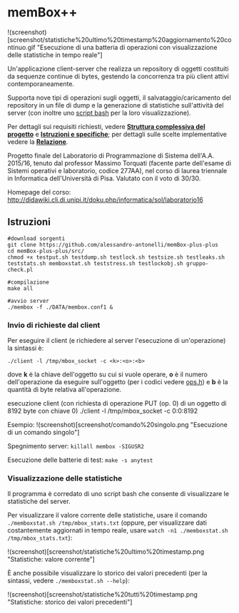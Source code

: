 # memBox++
!(screenshot)[screenshot/statistiche%20ultimo%20timestamp%20aggiornamento%20continuo.gif "Esecuzione di una batteria di operazioni con visualizzazione delle statistiche in tempo reale"]

Un'applicazione client-server che realizza un repository di oggetti costituiti da sequenze continue di bytes, gestendo la concorrenza tra più client attivi contemporaneamente.

Supporta nove tipi di operazioni sugli oggetti, il salvataggio/caricamento del repository in un file di dump e la generazione di statistiche sull'attività del server (con inoltre uno [script bash](src/memboxstat.sh) per la loro visualizzazione).

Per dettagli sui requisiti richiesti, vedere [__Struttura complessiva del progetto__](Struttura%20complessiva%20del%20progetto.pdf) e [__Istruzioni e specifiche__](Istruzioni%20e%20specifiche.txt); per dettagli sulle scelte implementative vedere la [__Relazione__](Relazione/Relazione.pdf).

Progetto finale del Laboratorio di Programmazione di Sistema dell'A.A. 2015/16, tenuto dal professor Massimo Torquati (facente parte dell'esame di Sistemi operativi e laboratorio, codice 277AA), nel corso di laurea triennale in Informatica dell'Università di Pisa. Valutato con il voto di 30/30.

Homepage del corso: http://didawiki.cli.di.unipi.it/doku.php/informatica/sol/laboratorio16

## Istruzioni
``` Shell Session
#download sorgenti
git clone https://github.com/alessandro-antonelli/memBox-plus-plus
cd memBox-plus-plus/src/
chmod +x testput.sh testdump.sh testlock.sh testsize.sh testleaks.sh teststats.sh memboxstat.sh teststress.sh testlockobj.sh gruppo-check.pl

#compilazione
make all

#avvio server
./membox -f ./DATA/membox.conf1 &
```

### Invio di richieste dal client
Per eseguire il client (e richiedere al server l'esecuzione di un'operazione) la sintassi è:

``` Shell Session
./client -l /tmp/mbox_socket -c <k>:<o>:<b>
```

dove __k__ è la chiave dell'oggetto su cui si vuole operare, __o__ è il numero dell'operazione da eseguire sull'oggetto (per i codici vedere [ops.h](src/ops.h)) e __b__ è la quantità di byte relativa all'operazione.

esecuzione client (con richiesta di operazione PUT (op. 0) di un oggetto di 8192 byte con chiave 0)
./client -l /tmp/mbox_socket -c 0:0:8192


Esempio:
!(screenshot)[screenshot/comando%20singolo.png "Esecuzione di un comando singolo"]

Spegnimento server: `killall membox -SIGUSR2`

Esecuzione delle batterie di test: `make -s anytest`

### Visualizzazione delle statistiche
Il programma è corredato di uno script bash che consente di visualizzare le statistiche del server.

Per visualizzare il valore corrente delle statistiche, usare il comando `./memboxstat.sh /tmp/mbox_stats.txt` (oppure, per visualizzare dati costantemente aggiornati in tempo reale, usare `watch -n1 ./memboxstat.sh /tmp/mbox_stats.txt`):

!(screenshot)[screenshot/statistiche%20ultimo%20timestamp.png "Statistiche: valore corrente"]

È anche possibile visualizzare lo storico dei valori precedenti (per la sintassi, vedere `./memboxstat.sh --help`):

!(screenshot)[screenshot/statistiche%20tutti%20timestamp.png "Statistiche: storico dei valori precedenti"]
